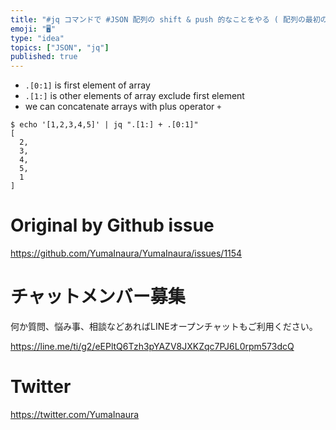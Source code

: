 ```yaml
---
title: "#jq コマンドで #JSON 配列の shift & push 的なことをやる ( 配列の最初の要素を最後に入れ替える例 )"
emoji: "🖥"
type: "idea"
topics: ["JSON", "jq"]
published: true
---
```


- `.[0:1]` is first element of array
- `.[1:]` is other elements of array exclude first element
- we can concatenate arrays with plus operator `+`

```
$ echo '[1,2,3,4,5]' | jq ".[1:] + .[0:1]"
[
  2,
  3,
  4,
  5,
  1
]
```

# Original by Github issue

https://github.com/YumaInaura/YumaInaura/issues/1154








<!-- Update From Qiita API -->

# チャットメンバー募集


何か質問、悩み事、相談などあればLINEオープンチャットもご利用ください。

https://line.me/ti/g2/eEPltQ6Tzh3pYAZV8JXKZqc7PJ6L0rpm573dcQ





# Twitter


https://twitter.com/YumaInaura


<!-- Update From Qiita API -->


